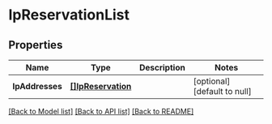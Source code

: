 # IpReservationList

## Properties
Name | Type | Description | Notes
------------ | ------------- | ------------- | -------------
**IpAddresses** | [**[]IpReservation**](IPReservation.md) |  | [optional] [default to null]

[[Back to Model list]](../README.md#documentation-for-models) [[Back to API list]](../README.md#documentation-for-api-endpoints) [[Back to README]](../README.md)


